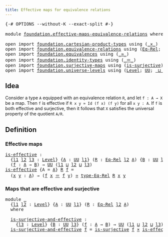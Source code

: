 ```yaml
---
title: Effective maps for equivalence relations
---
```


<pre class="Agda"><a id="66" class="Symbol">{-#</a> <a id="70" class="Keyword">OPTIONS</a> <a id="78" class="Pragma">--without-K</a> <a id="90" class="Pragma">--exact-split</a> <a id="104" class="Symbol">#-}</a>

<a id="109" class="Keyword">module</a> <a id="116" href="foundation.effective-maps-equivalence-relations.html" class="Module">foundation.effective-maps-equivalence-relations</a> <a id="164" class="Keyword">where</a>

<a id="171" class="Keyword">open</a> <a id="176" class="Keyword">import</a> <a id="183" href="foundation.cartesian-product-types.html" class="Module">foundation.cartesian-product-types</a> <a id="218" class="Keyword">using</a> <a id="224" class="Symbol">(</a><a id="225" href="foundation-core.cartesian-product-types.html#590" class="Function Operator">_×_</a><a id="228" class="Symbol">)</a>
<a id="230" class="Keyword">open</a> <a id="235" class="Keyword">import</a> <a id="242" href="foundation.equivalence-relations.html" class="Module">foundation.equivalence-relations</a> <a id="275" class="Keyword">using</a> <a id="281" class="Symbol">(</a><a id="282" href="foundation.equivalence-relations.html#970" class="Function">Eq-Rel</a><a id="288" class="Symbol">;</a> <a id="290" href="foundation.equivalence-relations.html#1187" class="Function">type-Eq-Rel</a><a id="301" class="Symbol">)</a>
<a id="303" class="Keyword">open</a> <a id="308" class="Keyword">import</a> <a id="315" href="foundation.equivalences.html" class="Module">foundation.equivalences</a> <a id="339" class="Keyword">using</a> <a id="345" class="Symbol">(</a><a id="346" href="foundation-core.equivalences.html#1621" class="Function Operator">_≃_</a><a id="349" class="Symbol">)</a>
<a id="351" class="Keyword">open</a> <a id="356" class="Keyword">import</a> <a id="363" href="foundation.identity-types.html" class="Module">foundation.identity-types</a> <a id="389" class="Keyword">using</a> <a id="395" class="Symbol">(</a><a id="396" href="foundation-core.identity-types.html#1865" class="Function Operator">_＝_</a><a id="399" class="Symbol">)</a>
<a id="401" class="Keyword">open</a> <a id="406" class="Keyword">import</a> <a id="413" href="foundation.surjective-maps.html" class="Module">foundation.surjective-maps</a> <a id="440" class="Keyword">using</a> <a id="446" class="Symbol">(</a><a id="447" href="foundation.surjective-maps.html#1919" class="Function">is-surjective</a><a id="460" class="Symbol">)</a>
<a id="462" class="Keyword">open</a> <a id="467" class="Keyword">import</a> <a id="474" href="foundation.universe-levels.html" class="Module">foundation.universe-levels</a> <a id="501" class="Keyword">using</a> <a id="507" class="Symbol">(</a><a id="508" href="Agda.Primitive.html#597" class="Postulate">Level</a><a id="513" class="Symbol">;</a> <a id="515" href="foundation-core.universe-levels.html#235" class="Primitive">UU</a><a id="517" class="Symbol">;</a> <a id="519" href="Agda.Primitive.html#810" class="Primitive Operator">_⊔_</a><a id="522" class="Symbol">)</a>
</pre>
## Idea

Consider a type `A` equipped with an equivalence relation `R`, and let `f : A → X` be a map. Then `f` is effective if `R x y ≃ Id (f x) (f y)` for all `x y : A`. If `f` is both effective and surjective, then it follows that `X` satisfies the universal property of the quotient `A/R`.

## Definition

### Effective maps

<pre class="Agda"><a id="is-effective"></a><a id="866" href="foundation.effective-maps-equivalence-relations.html#866" class="Function">is-effective</a> <a id="879" class="Symbol">:</a>
  <a id="883" class="Symbol">{</a><a id="884" href="foundation.effective-maps-equivalence-relations.html#884" class="Bound">l1</a> <a id="887" href="foundation.effective-maps-equivalence-relations.html#887" class="Bound">l2</a> <a id="890" href="foundation.effective-maps-equivalence-relations.html#890" class="Bound">l3</a> <a id="893" class="Symbol">:</a> <a id="895" href="Agda.Primitive.html#597" class="Postulate">Level</a><a id="900" class="Symbol">}</a> <a id="902" class="Symbol">{</a><a id="903" href="foundation.effective-maps-equivalence-relations.html#903" class="Bound">A</a> <a id="905" class="Symbol">:</a> <a id="907" href="foundation-core.universe-levels.html#235" class="Primitive">UU</a> <a id="910" href="foundation.effective-maps-equivalence-relations.html#884" class="Bound">l1</a><a id="912" class="Symbol">}</a> <a id="914" class="Symbol">(</a><a id="915" href="foundation.effective-maps-equivalence-relations.html#915" class="Bound">R</a> <a id="917" class="Symbol">:</a> <a id="919" href="foundation.equivalence-relations.html#970" class="Function">Eq-Rel</a> <a id="926" href="foundation.effective-maps-equivalence-relations.html#887" class="Bound">l2</a> <a id="929" href="foundation.effective-maps-equivalence-relations.html#903" class="Bound">A</a><a id="930" class="Symbol">)</a> <a id="932" class="Symbol">{</a><a id="933" href="foundation.effective-maps-equivalence-relations.html#933" class="Bound">B</a> <a id="935" class="Symbol">:</a> <a id="937" href="foundation-core.universe-levels.html#235" class="Primitive">UU</a> <a id="940" href="foundation.effective-maps-equivalence-relations.html#890" class="Bound">l3</a><a id="942" class="Symbol">}</a>
  <a id="946" class="Symbol">(</a><a id="947" href="foundation.effective-maps-equivalence-relations.html#947" class="Bound">f</a> <a id="949" class="Symbol">:</a> <a id="951" href="foundation.effective-maps-equivalence-relations.html#903" class="Bound">A</a> <a id="953" class="Symbol">→</a> <a id="955" href="foundation.effective-maps-equivalence-relations.html#933" class="Bound">B</a><a id="956" class="Symbol">)</a> <a id="958" class="Symbol">→</a> <a id="960" href="foundation-core.universe-levels.html#235" class="Primitive">UU</a> <a id="963" class="Symbol">(</a><a id="964" href="foundation.effective-maps-equivalence-relations.html#884" class="Bound">l1</a> <a id="967" href="Agda.Primitive.html#810" class="Primitive Operator">⊔</a> <a id="969" href="foundation.effective-maps-equivalence-relations.html#887" class="Bound">l2</a> <a id="972" href="Agda.Primitive.html#810" class="Primitive Operator">⊔</a> <a id="974" href="foundation.effective-maps-equivalence-relations.html#890" class="Bound">l3</a><a id="976" class="Symbol">)</a>
<a id="978" href="foundation.effective-maps-equivalence-relations.html#866" class="Function">is-effective</a> <a id="991" class="Symbol">{</a><a id="992" class="Argument">A</a> <a id="994" class="Symbol">=</a> <a id="996" href="foundation.effective-maps-equivalence-relations.html#996" class="Bound">A</a><a id="997" class="Symbol">}</a> <a id="999" href="foundation.effective-maps-equivalence-relations.html#999" class="Bound">R</a> <a id="1001" href="foundation.effective-maps-equivalence-relations.html#1001" class="Bound">f</a> <a id="1003" class="Symbol">=</a>
  <a id="1007" class="Symbol">(</a><a id="1008" href="foundation.effective-maps-equivalence-relations.html#1008" class="Bound">x</a> <a id="1010" href="foundation.effective-maps-equivalence-relations.html#1010" class="Bound">y</a> <a id="1012" class="Symbol">:</a> <a id="1014" href="foundation.effective-maps-equivalence-relations.html#996" class="Bound">A</a><a id="1015" class="Symbol">)</a> <a id="1017" class="Symbol">→</a> <a id="1019" class="Symbol">(</a><a id="1020" href="foundation.effective-maps-equivalence-relations.html#1001" class="Bound">f</a> <a id="1022" href="foundation.effective-maps-equivalence-relations.html#1008" class="Bound">x</a> <a id="1024" href="foundation-core.identity-types.html#1865" class="Function Operator">＝</a> <a id="1026" href="foundation.effective-maps-equivalence-relations.html#1001" class="Bound">f</a> <a id="1028" href="foundation.effective-maps-equivalence-relations.html#1010" class="Bound">y</a><a id="1029" class="Symbol">)</a> <a id="1031" href="foundation-core.equivalences.html#1621" class="Function Operator">≃</a> <a id="1033" href="foundation.equivalence-relations.html#1187" class="Function">type-Eq-Rel</a> <a id="1045" href="foundation.effective-maps-equivalence-relations.html#999" class="Bound">R</a> <a id="1047" href="foundation.effective-maps-equivalence-relations.html#1008" class="Bound">x</a> <a id="1049" href="foundation.effective-maps-equivalence-relations.html#1010" class="Bound">y</a>
</pre>
### Maps that are effective and surjective

<pre class="Agda"><a id="1108" class="Keyword">module</a> <a id="1115" href="foundation.effective-maps-equivalence-relations.html#1115" class="Module">_</a>
  <a id="1119" class="Symbol">{</a><a id="1120" href="foundation.effective-maps-equivalence-relations.html#1120" class="Bound">l1</a> <a id="1123" href="foundation.effective-maps-equivalence-relations.html#1123" class="Bound">l2</a> <a id="1126" class="Symbol">:</a> <a id="1128" href="Agda.Primitive.html#597" class="Postulate">Level</a><a id="1133" class="Symbol">}</a> <a id="1135" class="Symbol">{</a><a id="1136" href="foundation.effective-maps-equivalence-relations.html#1136" class="Bound">A</a> <a id="1138" class="Symbol">:</a> <a id="1140" href="foundation-core.universe-levels.html#235" class="Primitive">UU</a> <a id="1143" href="foundation.effective-maps-equivalence-relations.html#1120" class="Bound">l1</a><a id="1145" class="Symbol">}</a> <a id="1147" class="Symbol">(</a><a id="1148" href="foundation.effective-maps-equivalence-relations.html#1148" class="Bound">R</a> <a id="1150" class="Symbol">:</a> <a id="1152" href="foundation.equivalence-relations.html#970" class="Function">Eq-Rel</a> <a id="1159" href="foundation.effective-maps-equivalence-relations.html#1123" class="Bound">l2</a> <a id="1162" href="foundation.effective-maps-equivalence-relations.html#1136" class="Bound">A</a><a id="1163" class="Symbol">)</a>
  <a id="1167" class="Keyword">where</a>

  <a id="1176" href="foundation.effective-maps-equivalence-relations.html#1176" class="Function">is-surjective-and-effective</a> <a id="1204" class="Symbol">:</a>
    <a id="1210" class="Symbol">{</a><a id="1211" href="foundation.effective-maps-equivalence-relations.html#1211" class="Bound">l3</a> <a id="1214" class="Symbol">:</a> <a id="1216" href="Agda.Primitive.html#597" class="Postulate">Level</a><a id="1221" class="Symbol">}</a> <a id="1223" class="Symbol">{</a><a id="1224" href="foundation.effective-maps-equivalence-relations.html#1224" class="Bound">B</a> <a id="1226" class="Symbol">:</a> <a id="1228" href="foundation-core.universe-levels.html#235" class="Primitive">UU</a> <a id="1231" href="foundation.effective-maps-equivalence-relations.html#1211" class="Bound">l3</a><a id="1233" class="Symbol">}</a> <a id="1235" class="Symbol">(</a><a id="1236" href="foundation.effective-maps-equivalence-relations.html#1236" class="Bound">f</a> <a id="1238" class="Symbol">:</a> <a id="1240" href="foundation.effective-maps-equivalence-relations.html#1136" class="Bound">A</a> <a id="1242" class="Symbol">→</a> <a id="1244" href="foundation.effective-maps-equivalence-relations.html#1224" class="Bound">B</a><a id="1245" class="Symbol">)</a> <a id="1247" class="Symbol">→</a> <a id="1249" href="foundation-core.universe-levels.html#235" class="Primitive">UU</a> <a id="1252" class="Symbol">(</a><a id="1253" href="foundation.effective-maps-equivalence-relations.html#1120" class="Bound">l1</a> <a id="1256" href="Agda.Primitive.html#810" class="Primitive Operator">⊔</a> <a id="1258" href="foundation.effective-maps-equivalence-relations.html#1123" class="Bound">l2</a> <a id="1261" href="Agda.Primitive.html#810" class="Primitive Operator">⊔</a> <a id="1263" href="foundation.effective-maps-equivalence-relations.html#1211" class="Bound">l3</a><a id="1265" class="Symbol">)</a>
  <a id="1269" href="foundation.effective-maps-equivalence-relations.html#1176" class="Function">is-surjective-and-effective</a> <a id="1297" href="foundation.effective-maps-equivalence-relations.html#1297" class="Bound">f</a> <a id="1299" class="Symbol">=</a> <a id="1301" href="foundation.surjective-maps.html#1919" class="Function">is-surjective</a> <a id="1315" href="foundation.effective-maps-equivalence-relations.html#1297" class="Bound">f</a> <a id="1317" href="foundation-core.cartesian-product-types.html#590" class="Function Operator">×</a> <a id="1319" href="foundation.effective-maps-equivalence-relations.html#866" class="Function">is-effective</a> <a id="1332" href="foundation.effective-maps-equivalence-relations.html#1148" class="Bound">R</a> <a id="1334" href="foundation.effective-maps-equivalence-relations.html#1297" class="Bound">f</a>
</pre>